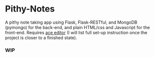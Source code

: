 # Pithy-Notes
A pithy note taking app using Flask, Flask-RESTful, and MongoDB (pymongo) for the back-end, and plain HTML/css and Javascript for the front-end. Requires [ace editor](https://ace.c9.io/) (I will list full set-up instruction once the project is closer to a finished state). 

### WIP

